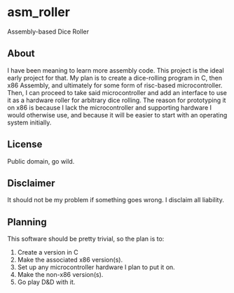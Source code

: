 # asm_roller
Assembly-based Dice Roller

## About
I have been meaning to learn more assembly code.  This project is the ideal early project for that.  My plan is to create a dice-rolling program in C, then x86 Assembly, and ultimately for some form of risc-based microcontroller.  Then, I can proceed to take said microcontroller and add an interface to use it as a hardware roller for arbitrary dice rolling.  The reason for prototyping it on x86 is because I lack the microcontroller and supporting hardware I would otherwise use, and because it will be easier to start with an operating system initially.

## License
Public domain, go wild.

## Disclaimer
It should not be my problem if something goes wrong.  I disclaim all liability.

## Planning
This software should be pretty trivial, so the plan is to:
1. Create a version in C
2. Make the associated x86 version(s).
3. Set up any microcontroller hardware I plan to put it on.
4. Make the non-x86 version(s).
5. Go play D&D with it.

